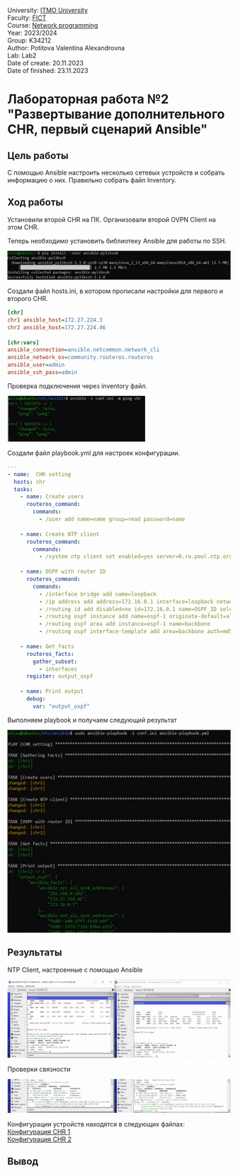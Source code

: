 University: [ITMO University](https://itmo.ru/ru/) \
Faculty: [FICT](https://fict.itmo.ru) \
Course: [Network programming](https://github.com/itmo-ict-faculty/network-programming) \
Year: 2023/2024 \
Group: K34212 \
Author: Potitova Valentina Alexandrovna \
Lab: Lab2 \
Date of create: 20.11.2023 \
Date of finished: 23.11.2023

# Лабораторная работа №2 "Развертывание дополнительного CHR, первый сценарий Ansible"

## Цель работы
С помощью Ansible настроить несколько сетевых устройств и собрать информацию о них. Правильно собрать файл Inventory.

## Ход работы
Установили второй CHR на ПК. Организовали второй OVPN Client на этом CHR.

Теперь необходимо установить библиотеку Ansible для работы по SSH.

![Ansible](https://github.com/Val-Potitova/2023_2024-network-programming-k34212-Potitova_V_A/blob/main/lab2/img/1.png)

Создали файл hosts.ini, в котором прописали настройки для первого и второго CHR.
``` ini
[chr]
chr1 ansible_host=172.27.224.3
chr2 ansible_host=172.27.224.46

[chr:vars]
ansible_connection=ansible.netcommon.network_cli
ansible_network_os=community.routeros.routeros
ansible_user=admin
ansible_ssh_pass=admin
```
Проверка подключения через inventory файл.

![hosts.ini](https://github.com/Val-Potitova/2023_2024-network-programming-k34212-Potitova_V_A/blob/main/lab2/img/2.png)

Создали файл playbook.yml для настроек конфигурации.
``` yml
---
- name:  CHR setting
  hosts: chr
  tasks:
    - name: Create users
      routeros_command:
        commands: 
          - /user add name=name group=read password=name

    - name: Create NTP client
      routeros_command:
        commands:
          - /system ntp client set enabled=yes server=0.ru.pool.ntp.org
        
    - name: OSPF with router ID
      routeros_command:
        commands: 
          - /interface bridge add name=loopback
          - /ip address add address=172.16.0.1 interface=loopback network=172.16.0.1
          - /routing id add disabled=no id=172.16.0.1 name=OSPF_ID select-dynamic-id=""
          - /routing ospf instance add name=ospf-1 originate-default=always router-id=OSPF_ID
          - /routing ospf area add instance=ospf-1 name=backbone
          - /routing ospf interface-template add area=backbone auth=md5 auth-key=admin interface=ether1

    - name: Get facts
      routeros_facts:
        gather_subset:
          - interfaces
      register: output_ospf

    - name: Print output
      debug:
        var: "output_ospf"
```

Выполняем playbook и получаем следующий результат

![playbook.ini](https://github.com/Val-Potitova/2023_2024-network-programming-k34212-Potitova_V_A/blob/main/lab2/img/3.png)

## Результаты
NTP Client, настроенные с помощью Ansible

![NTP Client](https://github.com/Val-Potitova/2023_2024-network-programming-k34212-Potitova_V_A/blob/main/lab2/img/4.png)

Проверки связности

![NTP Client](https://github.com/Val-Potitova/2023_2024-network-programming-k34212-Potitova_V_A/blob/main/lab2/img/5.png)

Конфигурации устройств находятся в следующих файлах: \
[Конфигурация CHR 1](https://github.com/Val-Potitova/2023_2024-network-programming-k34212-Potitova_V_A/blob/main/lab2/chr_1) \
[Конфигурация CHR 2](https://github.com/Val-Potitova/2023_2024-network-programming-k34212-Potitova_V_A/blob/main/lab2/chr_2)
## Вывод
